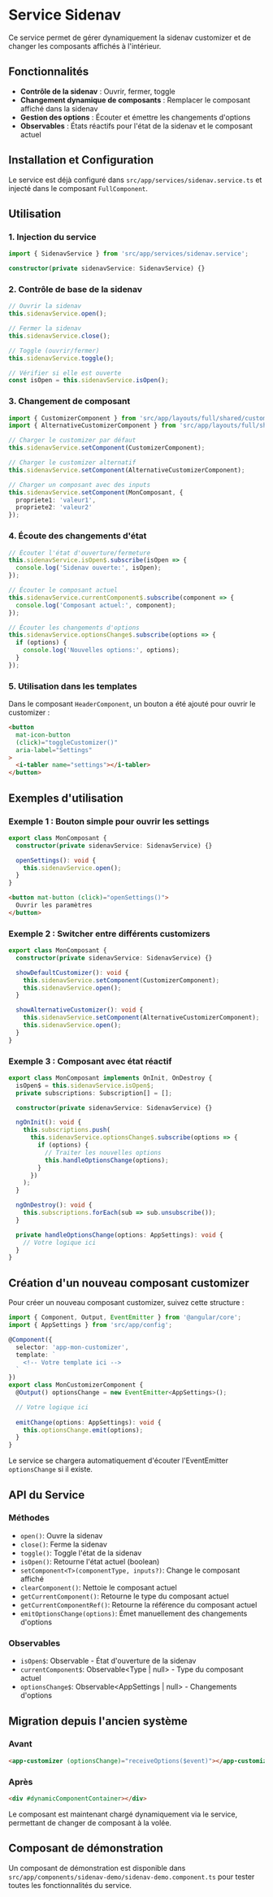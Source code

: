 # Service Sidenav

Ce service permet de gérer dynamiquement la sidenav customizer et de changer les composants affichés à l'intérieur.

## Fonctionnalités

- **Contrôle de la sidenav** : Ouvrir, fermer, toggle
- **Changement dynamique de composants** : Remplacer le composant affiché dans la sidenav
- **Gestion des options** : Écouter et émettre les changements d'options
- **Observables** : États réactifs pour l'état de la sidenav et le composant actuel

## Installation et Configuration

Le service est déjà configuré dans `src/app/services/sidenav.service.ts` et injecté dans le composant `FullComponent`.

## Utilisation

### 1. Injection du service

```typescript
import { SidenavService } from 'src/app/services/sidenav.service';

constructor(private sidenavService: SidenavService) {}
```

### 2. Contrôle de base de la sidenav

```typescript
// Ouvrir la sidenav
this.sidenavService.open();

// Fermer la sidenav
this.sidenavService.close();

// Toggle (ouvrir/fermer)
this.sidenavService.toggle();

// Vérifier si elle est ouverte
const isOpen = this.sidenavService.isOpen();
```

### 3. Changement de composant

```typescript
import { CustomizerComponent } from 'src/app/layouts/full/shared/customizer/customizer.component';
import { AlternativeCustomizerComponent } from 'src/app/layouts/full/shared/alternative-customizer/alternative-customizer.component';

// Charger le customizer par défaut
this.sidenavService.setComponent(CustomizerComponent);

// Charger le customizer alternatif
this.sidenavService.setComponent(AlternativeCustomizerComponent);

// Charger un composant avec des inputs
this.sidenavService.setComponent(MonComposant, { 
  propriete1: 'valeur1',
  propriete2: 'valeur2'
});
```

### 4. Écoute des changements d'état

```typescript
// Écouter l'état d'ouverture/fermeture
this.sidenavService.isOpen$.subscribe(isOpen => {
  console.log('Sidenav ouverte:', isOpen);
});

// Écouter le composant actuel
this.sidenavService.currentComponent$.subscribe(component => {
  console.log('Composant actuel:', component);
});

// Écouter les changements d'options
this.sidenavService.optionsChange$.subscribe(options => {
  if (options) {
    console.log('Nouvelles options:', options);
  }
});
```

### 5. Utilisation dans les templates

Dans le composant `HeaderComponent`, un bouton a été ajouté pour ouvrir le customizer :

```html
<button
  mat-icon-button
  (click)="toggleCustomizer()"
  aria-label="Settings"
>
  <i-tabler name="settings"></i-tabler>
</button>
```

## Exemples d'utilisation

### Exemple 1 : Bouton simple pour ouvrir les settings

```typescript
export class MonComposant {
  constructor(private sidenavService: SidenavService) {}

  openSettings(): void {
    this.sidenavService.open();
  }
}
```

```html
<button mat-button (click)="openSettings()">
  Ouvrir les paramètres
</button>
```

### Exemple 2 : Switcher entre différents customizers

```typescript
export class MonComposant {
  constructor(private sidenavService: SidenavService) {}

  showDefaultCustomizer(): void {
    this.sidenavService.setComponent(CustomizerComponent);
    this.sidenavService.open();
  }

  showAlternativeCustomizer(): void {
    this.sidenavService.setComponent(AlternativeCustomizerComponent);
    this.sidenavService.open();
  }
}
```

### Exemple 3 : Composant avec état réactif

```typescript
export class MonComposant implements OnInit, OnDestroy {
  isOpen$ = this.sidenavService.isOpen$;
  private subscriptions: Subscription[] = [];

  constructor(private sidenavService: SidenavService) {}

  ngOnInit(): void {
    this.subscriptions.push(
      this.sidenavService.optionsChange$.subscribe(options => {
        if (options) {
          // Traiter les nouvelles options
          this.handleOptionsChange(options);
        }
      })
    );
  }

  ngOnDestroy(): void {
    this.subscriptions.forEach(sub => sub.unsubscribe());
  }

  private handleOptionsChange(options: AppSettings): void {
    // Votre logique ici
  }
}
```

## Création d'un nouveau composant customizer

Pour créer un nouveau composant customizer, suivez cette structure :

```typescript
import { Component, Output, EventEmitter } from '@angular/core';
import { AppSettings } from 'src/app/config';

@Component({
  selector: 'app-mon-customizer',
  template: `
    <!-- Votre template ici -->
  `
})
export class MonCustomizerComponent {
  @Output() optionsChange = new EventEmitter<AppSettings>();

  // Votre logique ici
  
  emitChange(options: AppSettings): void {
    this.optionsChange.emit(options);
  }
}
```

Le service se chargera automatiquement d'écouter l'EventEmitter `optionsChange` si il existe.

## API du Service

### Méthodes

- `open()`: Ouvre la sidenav
- `close()`: Ferme la sidenav
- `toggle()`: Toggle l'état de la sidenav
- `isOpen()`: Retourne l'état actuel (boolean)
- `setComponent<T>(componentType, inputs?)`: Change le composant affiché
- `clearComponent()`: Nettoie le composant actuel
- `getCurrentComponent()`: Retourne le type du composant actuel
- `getCurrentComponentRef()`: Retourne la référence du composant actuel
- `emitOptionsChange(options)`: Émet manuellement des changements d'options

### Observables

- `isOpen$`: Observable<boolean> - État d'ouverture de la sidenav
- `currentComponent$`: Observable<Type<any> | null> - Type du composant actuel
- `optionsChange$`: Observable<AppSettings | null> - Changements d'options

## Migration depuis l'ancien système

### Avant
```html
<app-customizer (optionsChange)="receiveOptions($event)"></app-customizer>
```

### Après
```html
<div #dynamicComponentContainer></div>
```

Le composant est maintenant chargé dynamiquement via le service, permettant de changer de composant à la volée.

## Composant de démonstration

Un composant de démonstration est disponible dans `src/app/components/sidenav-demo/sidenav-demo.component.ts` pour tester toutes les fonctionnalités du service.
